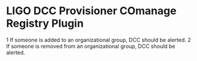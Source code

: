 # LIGO DCC Provisioner COmanage Registry Plugin

  1 If someone is added to an organizational group, DCC should be alerted.
  2 If someone is removed from an organizational group, DCC should be alerted.
